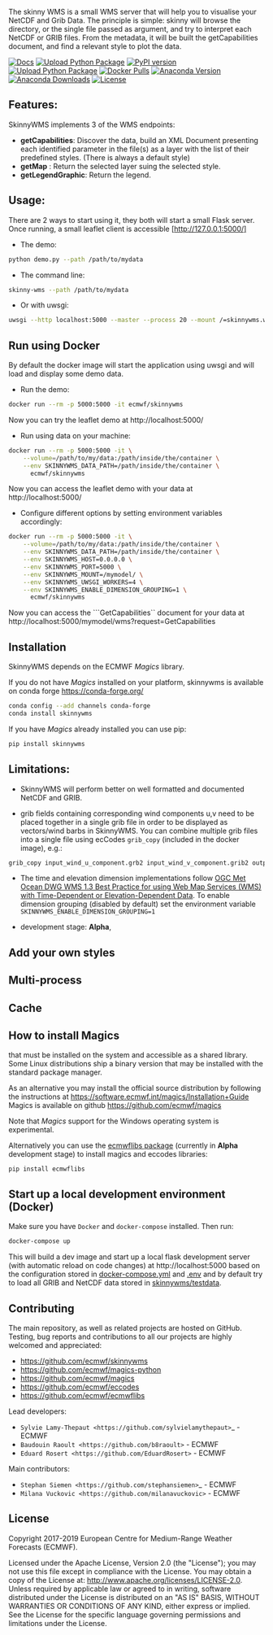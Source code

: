 
The skinny WMS is a small WMS server that will help you to visualise your NetCDF and Grib Data.
The principle is simple: skinny will browse the directory, or the single file passed as argument, and try to interpret each NetCDF or GRIB files. From the metadata, it will be built the getCapabilities document, and find a relevant style to plot the data.

[![Docs](https://img.shields.io/readthedocs/skinnywms?label=read%20the%20docs)](https://skinnywms.readthedocs.io)
[![Upload Python Package](https://github.com/ecmwf/skinnywms/actions/workflows/python-publish.yml/badge.svg)](https://github.com/ecmwf/skinnywms/actions)
[![PyPI version](https://badge.fury.io/py/skinnywms.svg)](https://badge.fury.io/py/skinnywms)
[![Upload Python Package](https://github.com/ecmwf/skinnywms/actions/workflows/docker-release.yml/badge.svg)](https://github.com/ecmwf/skinnywms/actions)
[![Docker Pulls](https://img.shields.io/docker/pulls/ecmwf/skinnywms)](https://hub.docker.com/r/ecmwf/skinnywms)
[![Anaconda Version](https://anaconda.org/conda-forge/skinnywms/badges/version.svg)](https://anaconda.org/conda-forge/skinnywms)
[![Anaconda Downloads](https://anaconda.org/conda-forge/skinnywms/badges/downloads.svg)](https://anaconda.org/conda-forge/skinnywms)
[![License](https://img.shields.io/github/license/ecmwf/skinnywms)](https://github.com/ecmwf/skinnywms)


Features:
---------
SkinnyWMS implements 3 of the WMS endpoints:
- **getCapabilities**: Discover the data, build an XML Document presenting each identified parameter in the file(s) as a layer with the list of their predefined styles. (There is always a default style)
- **getMap** : Return the  selected layer suing the selected style.
- **getLegendGraphic**: Return the legend.


Usage:
-----
There are 2 ways to start using it, they both will start a small Flask server.
Once running, a small leaflet client is accessible [http://127.0.0.1:5000/]

* The demo:

```bash
python demo.py --path /path/to/mydata
```

* The command line:

```bash
skinny-wms --path /path/to/mydata
```

* Or with uwsgi:

```bash
uwsgi --http localhost:5000 --master --process 20 --mount /=skinnywms.wmssvr:application --env SKINNYWMS_DATA_PATH=/path/to/mydata
```


Run using Docker
----------------

By default the docker image will start the application using uwsgi and will load and display some demo data.

* Run the demo:
```bash
docker run --rm -p 5000:5000 -it ecmwf/skinnywms 
```
Now you can try the leaflet demo at http://localhost:5000/

* Run using data on your machine:
```bash
docker run --rm -p 5000:5000 -it \
    --volume=/path/to/my/data:/path/inside/the/container \
    --env SKINNYWMS_DATA_PATH=/path/inside/the/container \
      ecmwf/skinnywms
```
Now you can access the leaflet demo with your data at http://localhost:5000/

* Configure different options by setting environment variables accordingly:
```bash
docker run --rm -p 5000:5000 -it \
    --volume=/path/to/my/data:/path/inside/the/container \
    --env SKINNYWMS_DATA_PATH=/path/inside/the/container \
    --env SKINNYWMS_HOST=0.0.0.0 \
    --env SKINNYWMS_PORT=5000 \
    --env SKINNYWMS_MOUNT=/mymodel/ \
    --env SKINNYWMS_UWSGI_WORKERS=4 \
    --env SKINNYWMS_ENABLE_DIMENSION_GROUPING=1 \
      ecmwf/skinnywms
```
Now you can access the ```GetCapabilities`` document for your data at http://localhost:5000/mymodel/wms?request=GetCapabilities


Installation
------------

SkinnyWMS  depends on the ECMWF *Magics* library.

If you do not have *Magics* installed on your platform, skinnywms is available on conda forge https://conda-forge.org/

```bash
conda config --add channels conda-forge
conda install skinnywms
```

If you have *Magics* already installed you can use pip:

```bash
pip install skinnywms
```

Limitations:
------------
- SkinnyWMS will perform better on well formatted and documented NetCDF and GRIB.

- grib fields containing corresponding wind components u,v need to be placed together in a single grib file in order to be displayed as vectors/wind barbs in SkinnyWMS. You can combine multiple grib files into a single file using ecCodes ``grib_copy`` (included in the docker image), e.g.:
```bash
grib_copy input_wind_u_component.grb2 input_wind_v_component.grib2 output_wind_u_v_combined.grb2
```

- The time and elevation dimension implementations follow [OGC Met Ocean DWG WMS 1.3 Best Practice for using Web Map Services (WMS) with Time-Dependent or Elevation-Dependent Data](https://external.ogc.org/twiki_public/MetOceanDWG/MetOceanWMSBPOnGoingDrafts). To enable dimension grouping (disabled by default) set the environment variable ``SKINNYWMS_ENABLE_DIMENSION_GROUPING=1``

- development stage: **Alpha**,


Add your own styles
-------------------

Multi-process
-------------

Cache
-----


How to install Magics
---------------------

that must be installed on the system and accessible as a shared library.
Some Linux distributions ship a binary version that may be installed with the standard package manager.

As an alternative you may install the official source distribution
by following the instructions at
https://software.ecmwf.int/magics/Installation+Guide
Magics is available on github https://github.com/ecmwf/magics

Note that *Magics* support for the Windows operating system is experimental.

Alternatively you can use the [ecmwflibs package](https://github.com/ecmwf/ecmwflibs/) (currently in **Alpha** development stage) to install magics and eccodes libraries:
```
pip install ecmwflibs
```



Start up a local development environment (Docker)
-----------------------------------------

Make sure you have ``Docker`` and ``docker-compose`` installed. Then run:
```bash
docker-compose up
```
This will build a dev image and start up a local flask development server (with automatic reload on code changes) at http://localhost:5000 based on the configuration stored in [docker-compose.yml](./docker-compose.yml) and [.env](./.env) and by default try to load all GRIB and NetCDF data stored in [skinnywms/testdata](./skinnywms/testdata).


Contributing
------------

The main repository, as well as related projects are hosted on GitHub.
Testing, bug reports and contributions to all our projects are highly welcomed and appreciated:

- https://github.com/ecmwf/skinnywms
- https://github.com/ecmwf/magics-python
- https://github.com/ecmwf/magics
- https://github.com/ecmwf/eccodes
- https://github.com/ecmwf/ecmwflibs


Lead developers:

- `Sylvie Lamy-Thepaut <https://github.com/sylvielamythepaut>`_ - ECMWF
- `Baudouin Raoult <https://github.com/b8raoult>` - ECMWF
- `Eduard Rosert <https://github.com/EduardRosert>` - ECMWF

Main contributors:

- `Stephan Siemen <https://github.com/stephansiemen>`_ - ECMWF
- `Milana Vuckovic <https://github.com/milanavuckovic>` - ECMWF


License
-------

Copyright 2017-2019 European Centre for Medium-Range Weather Forecasts (ECMWF).

Licensed under the Apache License, Version 2.0 (the "License");
you may not use this file except in compliance with the License.
You may obtain a copy of the License at: http://www.apache.org/licenses/LICENSE-2.0.
Unless required by applicable law or agreed to in writing, software
distributed under the License is distributed on an "AS IS" BASIS,
WITHOUT WARRANTIES OR CONDITIONS OF ANY KIND, either express or implied.
See the License for the specific language governing permissions and
limitations under the License.

